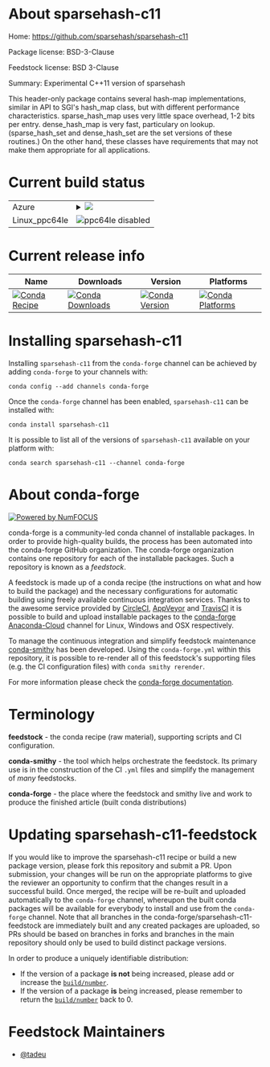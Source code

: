 About sparsehash-c11
====================

Home: https://github.com/sparsehash/sparsehash-c11

Package license: BSD-3-Clause

Feedstock license: BSD 3-Clause

Summary: Experimental C++11 version of sparsehash

This header-only package contains several hash-map implementations,
similar in API to SGI's hash_map class, but with different performance
characteristics.  sparse_hash_map uses very little space overhead, 1-2
bits per entry.  dense_hash_map is very fast, particulary on lookup.
(sparse_hash_set and dense_hash_set are the set versions of these
routines.)  On the other hand, these classes have requirements that
may not make them appropriate for all applications.


Current build status
====================


<table>
    
  <tr>
    <td>Azure</td>
    <td>
      <details>
        <summary>
          <a href="https://dev.azure.com/conda-forge/feedstock-builds/_build/latest?definitionId=6800&branchName=master">
            <img src="https://dev.azure.com/conda-forge/feedstock-builds/_apis/build/status/sparsehash-c11-feedstock?branchName=master">
          </a>
        </summary>
        <table>
          <thead><tr><th>Variant</th><th>Status</th></tr></thead>
          <tbody><tr>
              <td>linux</td>
              <td>
                <a href="https://dev.azure.com/conda-forge/feedstock-builds/_build/latest?definitionId=6800&branchName=master">
                  <img src="https://dev.azure.com/conda-forge/feedstock-builds/_apis/build/status/sparsehash-c11-feedstock?branchName=master&jobName=linux&configuration=linux_" alt="variant">
                </a>
              </td>
            </tr><tr>
              <td>osx</td>
              <td>
                <a href="https://dev.azure.com/conda-forge/feedstock-builds/_build/latest?definitionId=6800&branchName=master">
                  <img src="https://dev.azure.com/conda-forge/feedstock-builds/_apis/build/status/sparsehash-c11-feedstock?branchName=master&jobName=osx&configuration=osx_" alt="variant">
                </a>
              </td>
            </tr><tr>
              <td>win</td>
              <td>
                <a href="https://dev.azure.com/conda-forge/feedstock-builds/_build/latest?definitionId=6800&branchName=master">
                  <img src="https://dev.azure.com/conda-forge/feedstock-builds/_apis/build/status/sparsehash-c11-feedstock?branchName=master&jobName=win&configuration=win_" alt="variant">
                </a>
              </td>
            </tr>
          </tbody>
        </table>
      </details>
    </td>
  </tr>
  <tr>
    <td>Linux_ppc64le</td>
    <td>
      <img src="https://img.shields.io/badge/ppc64le-disabled-lightgrey.svg" alt="ppc64le disabled">
    </td>
  </tr>
</table>

Current release info
====================

| Name | Downloads | Version | Platforms |
| --- | --- | --- | --- |
| [![Conda Recipe](https://img.shields.io/badge/recipe-sparsehash--c11-green.svg)](https://anaconda.org/conda-forge/sparsehash-c11) | [![Conda Downloads](https://img.shields.io/conda/dn/conda-forge/sparsehash-c11.svg)](https://anaconda.org/conda-forge/sparsehash-c11) | [![Conda Version](https://img.shields.io/conda/vn/conda-forge/sparsehash-c11.svg)](https://anaconda.org/conda-forge/sparsehash-c11) | [![Conda Platforms](https://img.shields.io/conda/pn/conda-forge/sparsehash-c11.svg)](https://anaconda.org/conda-forge/sparsehash-c11) |

Installing sparsehash-c11
=========================

Installing `sparsehash-c11` from the `conda-forge` channel can be achieved by adding `conda-forge` to your channels with:

```
conda config --add channels conda-forge
```

Once the `conda-forge` channel has been enabled, `sparsehash-c11` can be installed with:

```
conda install sparsehash-c11
```

It is possible to list all of the versions of `sparsehash-c11` available on your platform with:

```
conda search sparsehash-c11 --channel conda-forge
```


About conda-forge
=================

[![Powered by NumFOCUS](https://img.shields.io/badge/powered%20by-NumFOCUS-orange.svg?style=flat&colorA=E1523D&colorB=007D8A)](http://numfocus.org)

conda-forge is a community-led conda channel of installable packages.
In order to provide high-quality builds, the process has been automated into the
conda-forge GitHub organization. The conda-forge organization contains one repository
for each of the installable packages. Such a repository is known as a *feedstock*.

A feedstock is made up of a conda recipe (the instructions on what and how to build
the package) and the necessary configurations for automatic building using freely
available continuous integration services. Thanks to the awesome service provided by
[CircleCI](https://circleci.com/), [AppVeyor](https://www.appveyor.com/)
and [TravisCI](https://travis-ci.com/) it is possible to build and upload installable
packages to the [conda-forge](https://anaconda.org/conda-forge)
[Anaconda-Cloud](https://anaconda.org/) channel for Linux, Windows and OSX respectively.

To manage the continuous integration and simplify feedstock maintenance
[conda-smithy](https://github.com/conda-forge/conda-smithy) has been developed.
Using the ``conda-forge.yml`` within this repository, it is possible to re-render all of
this feedstock's supporting files (e.g. the CI configuration files) with ``conda smithy rerender``.

For more information please check the [conda-forge documentation](https://conda-forge.org/docs/).

Terminology
===========

**feedstock** - the conda recipe (raw material), supporting scripts and CI configuration.

**conda-smithy** - the tool which helps orchestrate the feedstock.
                   Its primary use is in the construction of the CI ``.yml`` files
                   and simplify the management of *many* feedstocks.

**conda-forge** - the place where the feedstock and smithy live and work to
                  produce the finished article (built conda distributions)


Updating sparsehash-c11-feedstock
=================================

If you would like to improve the sparsehash-c11 recipe or build a new
package version, please fork this repository and submit a PR. Upon submission,
your changes will be run on the appropriate platforms to give the reviewer an
opportunity to confirm that the changes result in a successful build. Once
merged, the recipe will be re-built and uploaded automatically to the
`conda-forge` channel, whereupon the built conda packages will be available for
everybody to install and use from the `conda-forge` channel.
Note that all branches in the conda-forge/sparsehash-c11-feedstock are
immediately built and any created packages are uploaded, so PRs should be based
on branches in forks and branches in the main repository should only be used to
build distinct package versions.

In order to produce a uniquely identifiable distribution:
 * If the version of a package **is not** being increased, please add or increase
   the [``build/number``](https://conda.io/docs/user-guide/tasks/build-packages/define-metadata.html#build-number-and-string).
 * If the version of a package **is** being increased, please remember to return
   the [``build/number``](https://conda.io/docs/user-guide/tasks/build-packages/define-metadata.html#build-number-and-string)
   back to 0.

Feedstock Maintainers
=====================

* [@tadeu](https://github.com/tadeu/)

